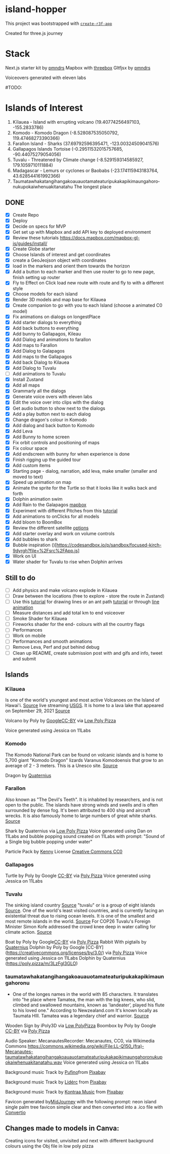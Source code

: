 # island-hopper

This project was bootstrapped with [`create-r3f-app`](https://github.com/utsuboco/create-r3f-app)

Created for three.js journey

# Stack

Next.js starter kit by [pmndrs](https://github.com/pmndrs/react-three-next)
Mapbox with [threebox](https://docs.mapbox.com/mapbox-gl-js/example/add-3d-model-threebox/)
Gltfjsx by [pmndrs](https://gltf.pmnd.rs/)

Voiceovers generated with eleven labs

#TODO:

# Islands of Interest

1. Kīlauea - Island with errupting volcano (19.40774256497103, -155.2833786)
2. Komodo - Komodo Dragon (-8.528087535050792, 119.47468273390366)
3. Farallon Island - Sharks (37.69792596395471, -123.00324509041576)
4. Gallapagos Islands Tortoise (-0.29511532015757685, -90.44075279054056)
5. Tuvalu - Threatened by Climate change (-8.529159314585927, 179.1059710111884)
6. Madagascar - Lemurs or cyclones or Baobabs (-23.174115943183764, 43.628544161992366)
7. Taumata­whakatangihanga­koauau­o­tamatea­turi­pukaka­piki­maunga­horo­nuku­pokai­whenua­ki­tana­tahu
   The longest place

## DONE

- [x] Create Repo
- [x] Deploy
- [x] Decide on specs for MVP
- [x] Get set up with Mapbox and add API key to deployed environment
- [x] Review these tutorials https://docs.mapbox.com/mapbox-gl-js/guides/install/
- [x] Create Globe starter
- [x] Choose Islands of interest and get coordinates
- [x] create a GeoJeojson object with coordinates
- [x] load in the markers and orient them towards the horizon
- [x] Add a button to each marker and then use router to go to new page, finish setting up router
- [x] Fly to Effect on Click load new route with route and fly to with a different style
- [x] Choose models for each island
- [x] Render 3D models and map base for Kilauea
- [x] Create companion to go with you to each Island (choose a animated C0 model)
- [x] Fix animations on dialogs on longestPlace
- [x] Add starter dialogs to everything
- [x] Add back buttons to everything
- [x] Add bunny to Gallapagos, Kileau
- [x] Add Dialog and animations to farallon
- [x] Add maps to Farallon
- [x] Add Dialog to Galapagos
- [x] Add maps to the Gallapagos
- [x] Add back Dialog to Kilauea
- [x] Add Dialog to Tuvalu
- [ ] Add animations to Tuvalu
- [x] Install Zustand
- [x] Add all maps
- [x] Grammarly all the dialogs
- [x] Generate voice overs with eleven labs
- [x] Edit the voice over into clips with the dialog
- [x] Get audio button to show next to the dialogs
- [x] Add a play button next to each dialog
- [x] Change dragon's colour in Komodo
- [x] Add dialog and back button to Komodo
- [x] Add Leva
- [x] Add Bunny to home screen
- [x] Fix orbit controls and positioning of maps
- [x] Fix colour space
- [x] Add endscreen with bunny for when experience is done
- [x] Finish rigging up the guided tour
- [x] Add custom items
- [x] Starting page - dialog, narration, add leva, make smaller (smaller and moved to text)
- [x] Speed up animation on map
- [x] Animate the sprite for the Turtle so that it looks like it walks back and forth
- [x] Dolphin animation swim
- [x] Add Rain to the Galapagos [mapbox](https://docs.mapbox.com/mapbox-gl-js/example/rain/)
- [x] Experiment with different Pitches from this [tutorial](https://docs.mapbox.com/mapbox-gl-js/example/switch-symbol-style-pitch/)
- [x] Add animations to onClicks for all models
- [x] Add bloom to BoomBox
- [x] Review the different satellite [options](https://docs.mapbox.com/api/maps/styles/)
- [x] Add starter overlay and work on volume controls
- [x] Add bubbles to shark
- [x] Bubble inspiration ()[https://codesandbox.io/p/sandbox/focused-kirch-9dyrgh?file=%2Fsrc%2FApp.js]
- [x] Work on UI
- [x] Water shader for Tuvalu to rise when Dolphin arrives

## Still to do

- [ ] Add physics and make volcano explode in Kilauea
- [ ] Draw between the locations (free to explore - store the route in Zustand)
- [ ] Use this [tutorial](https://docs.mapbox.com/mapbox-gl-js/example/line-pattern/) for drawing lines or an ant path [tutorial](https://docs.mapbox.com/mapbox-gl-js/example/animate-ant-path/) or through [line animation](https://docs.mapbox.com/mapbox-gl-js/example/animate-a-line/)
- [ ] Measure distances and add total km to end voiceover
- [ ] Smoke Shader for Kilauea
- [ ] Fireworks shader for the end- colours with all the country flags
- [ ] Performances
- [ ] Work on mobile
- [ ] Performances and smooth animations
- [ ] Remove Leva, Perf and put behind debug
- [ ] Clean up README, create submission post with and gifs and info, tweet and submit

## Islands

### Kīlauea

Is one of the world's youngest and most active Volcanoes on the Island of Hawai'i. [Source](https://www.usgs.gov/volcanoes/kilauea) live streaming [USGS](https://www.youtube.com/usgs/live). It is home to a lava lake that appeared on September 29, 2021 [Source](https://www.nps.gov/havo/learn/nature/kilauea.htm)

Volcano by Poly by [Google](https://poly.pizza/u/Poly%20by%20Google)[CC-BY](https://creativecommons.org/licenses/by/3.0/) via [Low Poly Pizza](https://poly.pizza/m/dwSigTeSMCo)

Voice generated using Jessica on 11Labs

### Komodo

The Komodo National Park can be found on volcanic islands and is home to 5,700 giant "Komodo Dragon" lizards Varanus Komodoensis that grow to an average of 2 - 3 meters. This is a Unesco site.
[Source](https://whc.unesco.org/en/list/609/)

Dragon by [Quaternius](https://poly.pizza/m/VBvzjFIYws)

### Farallon

Also known as "The Devil's Teeth". It is inhabited by researchers, and is not open to the public. The islands have strong winds and swells and is often surrounded by dense fog. It's been attributed to 400 ship and aircraft wrecks. It is also famously home to large numbers of great white sharks. [Source](https://www.oceanicsociety.org/learn/farallon-islands-the-ultimate-guide/#:~:text=The%20Farallon%20Islands%20can%20only,readily%20seen%20from%20a%20boat.)

Shark by Quaternius via [Low Poly Pizza](https://poly.pizza/m/YYsK3gRCBZ)
Voice generated using Dan on 11Labs and bubble popping sound created on 11Labs with prompt: "Sound of a Single big bubble popping under water"

Particle Pack by [Kenny](https://www.kenney.nl/assets/particle-pack) License [Creative Commons CC0](https://creativecommons.org/publicdomain/zero/1.0/)

### Gallapagos

Turtle by Poly by Google [CC-BY](https://creativecommons.org/licenses/by/3.0/) via [Poly Pizza](https://poly.pizza/m/2LCcq8vhqJ3)
Voice generated using Jessica on 11Labs

### Tuvalu

The sinking island country [Source](sinking-reality-how-climate-change-is-threatening-a-small-island-nation/) "tuvalu" or is a group of eight islands [Source](https://www.cia.gov/the-world-factbook/countries/tuvalu/). One of the world's least visited countries, and is currently facing an existential threat due to rising ocean levels. It is one of the smallest and most remote islands in the world. [Source](https://www.timelesstuvalu.com/) For COP26 Tuvalu's Foreign Minister Simon Kofe addressed the crowd knee deep in water calling for climate action. [Source](https://earth.org/tuvalus-sinking-reality-how-climate-change-is-threatening-a-small-island-nation/)

Boat by Poly by Google[CC-BY](https://creativecommons.org/licenses/by/3.0/) via [Poly Pizza](https://poly.pizza/m/d2QPCNGeGp3)
Rabbit With pigtails by [Quaternius](https://poly.pizza/m/SwKX8OIlw8)
Dolphin by Poly by Google [CC-BY] (https://creativecommons.org/licenses/by/3.0/) via [Poly Pizza](https://poly.pizza/m/6hMLIu8wZP8)
Voice generated using Jessica on 11Labs
Dolphin by Quaternius (https://poly.pizza/m/3LzFgI3GLO)

### taumatawhakatangihangakoauauotamateaturipukakapikimaungahoronu

- One of the longes names in the world with 85 characters. It translates into "he place where Tamatea, the man with the big knees, who slid, climbed and swallowed mountains, known as 'landeater’, played his flute to his loved one." According to Newzealand.com It's known locally as Taumata HIll. Tamatea was a legendary chief and warrior. [Source](https://www.newzealand.com/us/feature/the-longest-place-name-in-new-zealand/)

Wooden Sign by iPoly3D via [Low PolyPizza](https://poly.pizza/m/SpRHK36gNl)
Boombox by Poly by Google [CC-BY](https://creativecommons.org/licenses/by/3.0/) via [Poly Pizza](https://poly.pizza/m/4hZk7Fg8KiP)

Audio
Speaker: MecanautesRecorder: Mecanautes, CC0, via Wikimedia Commons
https://commons.wikimedia.org/wiki/File:LL-Q150_(fra)-Mecanautes-taumatawhakatangihangakoauauotamateaturipukakapikimaungahoronukupokaiwhenuakitanatahu.wav
Voice generated using Jessica on 11Labs

Background music Track by [Pufino](https://pixabay.com/users/pufino-47222373/?utm_source=link-attribution&utm_medium=referral&utm_campaign=music&utm_content=318954)from [Pixabay](https://pixabay.com//?utm_source=link-attribution&utm_medium=referral&utm_campaign=music&utm_content=318954)

Background music Track by [Lidérc](https://pixabay.com/users/lidérc-34910776/?utm_source=link-attribution&utm_medium=referral&utm_campaign=music&utm_content=202298) from [Pixabay](https://pixabay.com/music//?utm_source=link-attribution&utm_medium=referral&utm_campaign=music&utm_content=202298)

Background music Track by [Kontraa Music](https://pixabay.com/users/kontraa-24653570/?utm_source=link-attribution&utm_medium=referral&utm_campaign=music&utm_content=110235) from [Pixabay](https://pixabay.com/music//?utm_source=link-attribution&utm_medium=referral&utm_campaign=music&utm_content=110235)

Favicon generated by[MidJourney](https://www.midjourney.com) with the following prompt: neon island single palm tree favicon simple clear and then converted into a .ico file with [Convertio](https://convertio.co/)

## Changes made to models in Canva:

Creating icons for visited, unvisited and next with different background colours using the Obj file in low poly pizza

